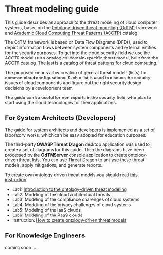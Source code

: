 
# Threat modeling guide

This guide describes an approach to the threat modeling of cloud computer systems,
based on the [Ontology-driven threat modelling (OdTM)](https://owasp.org/www-project-ontology-driven-threat-modeling-framework/) framework
and [Academic Cloud Computing Threat Patterns (ACCTP)](https://nets4geeks.github.io/acctp/) catalog.

The OdTM framework is based on Data Flow Diagrams (DFDs), used to depict information flows between system components 
and external entities for the security purposes.
To get into the cloud security field we use the ACCTP model as an ontological domain-specific threat model, 
built from the ACCTP catalog. The last is a catalog of threat patterns for cloud computing.

The proposed means allow creation of general threat models (lists) for common cloud configurations.
Such a list is used to discuss the security issues of cloud components and figure out the right 
security design decisions by a development team.

The guide can be useful for non experts in the security field, who plan to start using the cloud technologies 
for their applications.

## For System Architects (Developers)

The guide for system architects and developers is implemented as a set of laboratory works,
which can be easy adopted for education purposes.

The third-party **OWASP Threat Dragon** desktop application was used to create a set of diagrams for this guide.
Then the diagrams have been processed by the **OdTMServer** console application to create ontology-driven threat lists.
You can use Threat Dragon to analyse these threat models, apply mitigations, and generate reports.

To create own ontology-driven threat models you should read [this instruction](instruction.md).

* Lab1: [Introduction to the ontology-driven threat modeling](lab1_introduction.md)
* Lab2: Modeling of the cloud architectural threats
* Lab3: Modeling of the compliance challenges of cloud systems
* Lab4: Modeling of the privacy challenges of cloud systems
* Lab5: Modeling of the IaaS clouds
* Lab6: Modeling of the PaaS clouds
* Instruction: [How to create ontology-driven threat models](instruction.md)

## For Knowledge Engineers

coming soon ...

